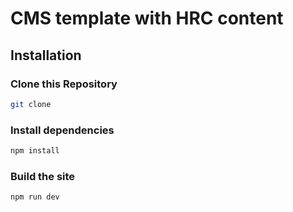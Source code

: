 # CMS template with HRC content 

## Installation
### Clone this Repository

```bash
git clone
```

### Install dependencies

```bash
npm install
```

### Build the site


```bash
npm run dev
```

